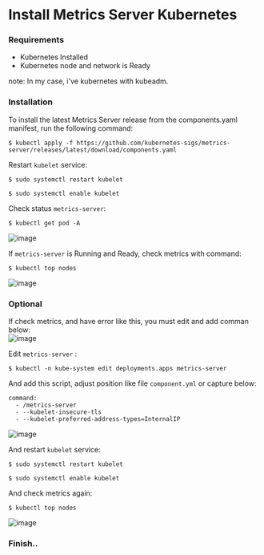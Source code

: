 # Install Metrics Server Kubernetes

### Requirements
- Kubernetes Installed
- Kubernetes node and network is Ready

note: In my case, i've kubernetes with kubeadm.

### Installation 
To install the latest Metrics Server release from the components.yaml manifest, run the following command:
```
$ kubectl apply -f https://github.com/kubernetes-sigs/metrics-server/releases/latest/download/components.yaml
```

Restart `kubelet` service:
```
$ sudo systemctl restart kubelet
```
```
$ sudo systemctl enable kubelet
```

Check status `metrics-server`:
```
$ kubectl get pod -A
```
![image](https://github.com/fauzigalih/kubernetes/assets/64176403/70596930-5c42-41d2-86e1-95e6d0e1f8f1)

If `metrics-server` is Running and Ready, check metrics with command:
```
$ kubectl top nodes
```
![image](https://github.com/fauzigalih/kubernetes/assets/64176403/950b4868-fb76-462e-8a64-aba987959c83)

### Optional
If check metrics, and have error like this, you must edit and add comman below:<br>
![image](https://github.com/fauzigalih/kubernetes/assets/64176403/4b448761-89f1-44f4-aee3-5f22fae78ac3)

Edit `metrics-server` :
```
$ kubectl -n kube-system edit deployments.apps metrics-server
```

And add this script, adjust position like file `component.yml` or capture below:
```
command:
  - /metrics-server
  - --kubelet-insecure-tls
  - --kubelet-preferred-address-types=InternalIP
```
![image](https://github.com/fauzigalih/kubernetes/assets/64176403/c710a17f-ccb4-4386-a9b8-c0138d66fd2f)

And restart `kubelet` service:
```
$ sudo systemctl restart kubelet
```
```
$ sudo systemctl enable kubelet
```

And check metrics again:
```
$ kubectl top nodes
```
![image](https://github.com/fauzigalih/kubernetes/assets/64176403/950b4868-fb76-462e-8a64-aba987959c83)


### Finish..
